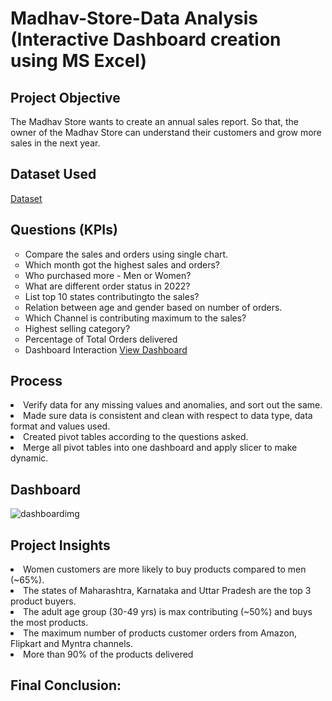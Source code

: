 <h1>Madhav-Store-Data Analysis (Interactive Dashboard creation using MS Excel)</h1>
<h2>Project Objective</h2>
The Madhav Store wants to create an annual sales report. So that, the owner of the Madhav Store can understand their customers and grow more sales in the next year.

<h2>Dataset Used</h2>
<a href="https://github.com/Addychauhan/E-Commerce-Dashboard/blob/main/Sample%20-%20Superstore.csv" target="_blank" >Dataset</a>

<h2>Questions (KPIs)</h2>
<ul type="circle">
<li>Compare the sales and orders using single chart.</li>
<li>Which month got the highest sales and orders?</li>
<li>Who purchased more - Men or Women?</li>
<li>What are different order status in 2022?</li>
<li>List top 10 states contributingto the sales?</li>
<li>Relation between age and gender based on number of orders.</li>
<li>Which Channel is contributing maximum to the sales?</li>
<li>Highest selling category?</li>
<li>Percentage of Total Orders delivered</li>
<li>Dashboard Interaction <a href="https://github.com/Addychauhan/E-Commerce-Dashboard/blob/main/Screenshot%202025-08-07%20214726.png">View Dashboard</a></li>
</ul>

<h2>Process</h2>
<u1 types='circle'>
<li>Verify data for any missing values and anomalies, and sort out the same.</li>
<li>Made sure data is consistent and clean with respect to data type, data format and values used.</li>
<li>Created pivot tables according to the questions asked.</li>
<li>Merge all pivot tables into one dashboard and apply slicer to make dynamic.</li>

<h2>Dashboard</h2>
<img scr="https://github.com/Addychauhan/E-Commerce-Dashboard/blob/main/Screenshot%202025-08-07%20214726.png" alt="dashboardimg">




<h2>Project Insights</h2>
<u1 type="circle">
<li>Women customers are more likely to buy products compared to men (~65%).</li>
<li>The states of Maharashtra, Karnataka and Uttar Pradesh are the top 3 product buyers.</li>
<li>The adult age group (30-49 yrs) is max contributing (~50%) and buys the most products.</li>
<li>The maximum number of products customer orders from Amazon, Flipkart and Myntra channels.</li>
<li>More than 90% of the products delivered </li>

<h2>Final Conclusion:</h2>


